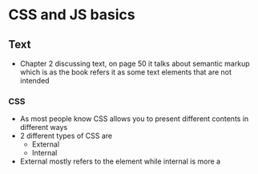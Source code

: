 # CSS and JS basics

## Text
- Chapter 2 discussing text, on page 50 it talks about semantic markup which is as the book refers it as some text elements that are not intended

### CSS
- As most people know CSS allows you to present different contents in different ways
- 2 different types of CSS are 
    * External
    * Internal
- External mostly refers to the <link> element while internal is more a <style> elemsnt
- Css has  3 different versions which are CSS1, CSS2 and CSS3 but CSS3 is the most recent version CSS3 is being used today

### Basic JS
- Statements, commands and variables are not al but some of the basic elements in JS
- Chapter 2 of Javascript and Jquery on page 59 it states," A variable is a good name for this because the data stored in a variable can change each time a script runs
